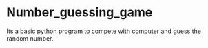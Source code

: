 # Number_guessing_game
 Its a basic python program to compete with computer and guess the random number.
